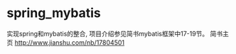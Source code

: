 # spring_mybatis
实现spring和mybatis的整合,
项目介绍参见简书mybatis框架中17-19节。
简书主页
http://www.jianshu.com/nb/17804501
